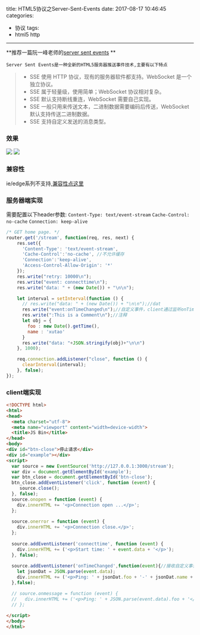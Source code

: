 title: HTML5协议之Server-Sent-Events
date: 2017-08-17 10:46:45
categories:
- 协议
tags:
- html5 http
---

**推荐一篇阮一峰老师的[server sent events](http://www.ruanyifeng.com/blog/2017/05/server-sent_events.html) **

`Server Sent Events是一种全新的HTML5服务器推送事件技术,主要有以下特点`

> * SSE 使用 HTTP 协议，现有的服务器软件都支持。WebSocket 是一个独立协议。
> * SSE 属于轻量级，使用简单；WebSocket 协议相对复杂。
> * SSE 默认支持断线重连，WebSocket 需要自己实现。
> * SSE 一般只用来传送文本，二进制数据需要编码后传送，WebSocket 默认支持传送二进制数据。
> * SSE 支持自定义发送的消息类型。 

<!-- more -->
### 效果
![](/assets/blogImg/sse-pic2.png)
![](/assets/blogImg/sse-pic1.png)
### 兼容性
ie/edge系列不支持,[兼容性点这里](http://caniuse.mojijs.com/Home/Html/item/key/eventsource/index.html)

### 服务器端实现
需要配置以下header参数:
`Content-Type: text/event-stream`
`Cache-Control: no-cache`
`Connection: keep-alive`

```javascript
/* GET home page. */
router.get('/stream', function(req, res, next) {
    res.set({
      'Content-Type': 'text/event-stream',
      'Cache-Control':'no-cache', //不允许缓存
      'Connection':'keep-alive',
      'Access-Control-Allow-Origin': '*'
    });
    res.write("retry: 10000\n");
    res.write("event: connecttime\n");
    res.write("data: " + (new Date()) + "\n\n");

    let interval = setInterval(function () {
      // res.write("data: " + (new Date()) + "\n\n");//dat
      res.write("event:onTimeChanged\n");//自定义事件，client通过监听onTimeChanged来接收消息
      res.write(":This is a Comment\n");//注释
      let obj = {
        foo : new Date().getTime(),
        name : 'xutao'
      }
      res.write("data: "+JSON.stringify(obj)+"\n\n")
    }, 1000);

    req.connection.addListener("close", function () {
      clearInterval(interval);
    }, false);
});
```
### client端实现
```html
<!DOCTYPE html>
<html>
<head>
  <meta charset="utf-8">
  <meta name="viewport" content="width=device-width">
  <title>JS Bin</title>
</head>
<body>
<div id="btn-close">停止请求</div>
<div id="example"></div>
<script>
  var source = new EventSource('http://127.0.0.1:3000/stream');
  var div = document.getElementById('example');
  var btn_close = document.getElementById('btn-close');
  btn_close.addEventListener('click', function (event) {
     source.close();
  }, false);
  source.onopen = function (event) {
    div.innerHTML += '<p>Connection open ...</p>';
  };
  
  source.onerror = function (event) {
    div.innerHTML += '<p>Connection close.</p>';
  };
  
  source.addEventListener('connecttime', function (event) {
    div.innerHTML += ('<p>Start time: ' + event.data + '</p>');
  }, false);
  
  source.addEventListener('onTimeChanged',function(event){//接收自定义事件，默认是onmessage
    let jsonDat = JSON.parse(event.data);
    div.innerHTML += ('<p>Ping: ' + jsonDat.foo + '-' + jsonDat.name + '</p>');
  },false);

  // source.onmessage = function (event) {
  //   div.innerHTML += ('<p>Ping: ' + JSON.parse(event.data).foo + '</p>');
  // };
  
</script>
</body>
</html>
```
